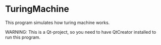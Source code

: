# TuringMachine
This program simulates how turing machine works.

WARNING: This is a Qt-project, so you need to have QtCreator installed to run this program.
